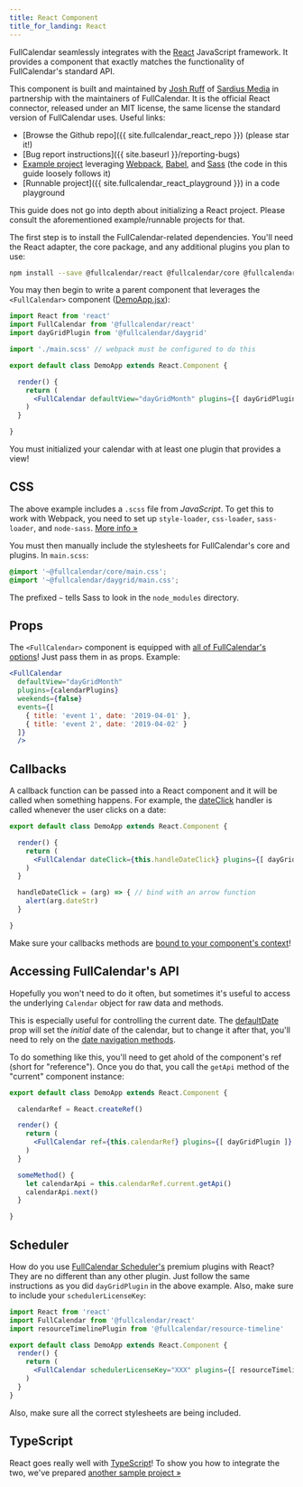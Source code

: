 ```yaml
---
title: React Component
title_for_landing: React
---
```


FullCalendar seamlessly integrates with the [React] JavaScript framework. It provides a component that exactly matches the functionality of FullCalendar's standard API.

This component is built and maintained by [Josh Ruff](https://github.com/joshuaRuff) of [Sardius Media](http://sardius.media/) in partnership with the maintainers of FullCalendar. It is the official React connector, released under an MIT license, the same license the standard version of FullCalendar uses. Useful links:

- [Browse the Github repo]({{ site.fullcalendar_react_repo }}) (please star it!)
- [Bug report instructions]({{ site.baseurl }}/reporting-bugs)
- [Example project][example project] leveraging [Webpack], [Babel], and [Sass] (the code in this guide loosely follows it)
- [Runnable project]({{ site.fullcalendar_react_playground }}) in a code playground

This guide does not go into depth about initializing a React project. Please consult the aforementioned example/runnable projects for that.

The first step is to install the FullCalendar-related dependencies. You'll need the React adapter, the core package, and any additional plugins you plan to use:

```bash
npm install --save @fullcalendar/react @fullcalendar/core @fullcalendar/daygrid
```

You may then begin to write a parent component that leverages the `<FullCalendar>` component ([DemoApp.jsx]):

```jsx
import React from 'react'
import FullCalendar from '@fullcalendar/react'
import dayGridPlugin from '@fullcalendar/daygrid'

import './main.scss' // webpack must be configured to do this

export default class DemoApp extends React.Component {

  render() {
    return (
      <FullCalendar defaultView="dayGridMonth" plugins={[ dayGridPlugin ]} />
    )
  }

}
```

You must initialized your calendar with at least one plugin that provides a view!


## CSS

The above example includes a `.scss` file from *JavaScript*. To get this to work with Webpack, you need to set up `style-loader`, `css-loader`, `sass-loader`, and `node-sass`. [More info &raquo;][sass-loader]

You must then manually include the stylesheets for FullCalendar's core and plugins. In `main.scss`:

```scss
@import '~@fullcalendar/core/main.css';
@import '~@fullcalendar/daygrid/main.css';
```

The prefixed `~` tells Sass to look in the `node_modules` directory.


## Props

The `<FullCalendar>` component is equipped with [all of FullCalendar's options][docs toc]! Just pass them in as props. Example:

```jsx
<FullCalendar
  defaultView="dayGridMonth"
  plugins={calendarPlugins}
  weekends={false}
  events={[
    { title: 'event 1', date: '2019-04-01' },
    { title: 'event 2', date: '2019-04-02' }
  ]}
  />
```


## Callbacks

A callback function can be passed into a React component and it will be called when something happens. For example, the [dateClick](dateClick) handler is called whenever the user clicks on a date:

```jsx
export default class DemoApp extends React.Component {

  render() {
    return (
      <FullCalendar dateClick={this.handleDateClick} plugins={[ dayGridPlugin ]} />
    )
  }

  handleDateClick = (arg) => { // bind with an arrow function
    alert(arg.dateStr)
  }

}
```

Make sure your callbacks methods are [bound to your component's context][callback-method-binding]!


## Accessing FullCalendar's API

Hopefully you won't need to do it often, but sometimes it's useful to access the underlying `Calendar` object for raw data and methods.

This is especially useful for controlling the current date. The [defaultDate](defaultDate) prop will set the *initial* date of the calendar, but to change it after that, you'll need to rely on the [date navigation methods](date-navigation).

To do something like this, you'll need to get ahold of the component's ref (short for "reference"). Once you do that, you call the `getApi` method of the "current" component instance:

```jsx
export default class DemoApp extends React.Component {

  calendarRef = React.createRef()

  render() {
    return (
      <FullCalendar ref={this.calendarRef} plugins={[ dayGridPlugin ]} />
    )
  }

  someMethod() {
    let calendarApi = this.calendarRef.current.getApi()
    calendarApi.next()
  }

}
```


## Scheduler

How do you use [FullCalendar Scheduler's](premium) premium plugins with React? They are no different than any other plugin. Just follow the same instructions as you did `dayGridPlugin` in the above example. Also, make sure to include your `schedulerLicenseKey`:

```jsx
import React from 'react'
import FullCalendar from '@fullcalendar/react'
import resourceTimelinePlugin from '@fullcalendar/resource-timeline'

export default class DemoApp extends React.Component {
  render() {
    return (
      <FullCalendar schedulerLicenseKey="XXX" plugins={[ resourceTimelinePlugin ]} />
    )
  }
}
```

Also, make sure all the correct stylesheets are being included.


## TypeScript

React goes really well with [TypeScript]! To show you how to integrate the two, we've prepared [another sample project &raquo;][typescript project]


[React]: https://reactjs.org/
[Webpack]: https://webpack.js.org/
[Babel]: https://babeljs.io/
[Sass]: https://sass-lang.com/
[example project]: https://github.com/fullcalendar/fullcalendar-example-projects/tree/master/react
[DemoApp.jsx]: https://github.com/fullcalendar/fullcalendar-example-projects/blob/master/react/src/DemoApp.jsx
[sass-loader]: https://github.com/webpack-contrib/sass-loader#readme
[docs toc]: https://fullcalendar.io/docs#toc
[callback-method-binding]: https://medium.com/@pauloesteves8/es6-classes-binding-public-class-fields-and-event-handling-in-react-2e1e39b1d498
[TypeScript]: https://www.typescriptlang.org/
[typescript project]: https://github.com/fullcalendar/fullcalendar-example-projects/tree/master/react-typescript
